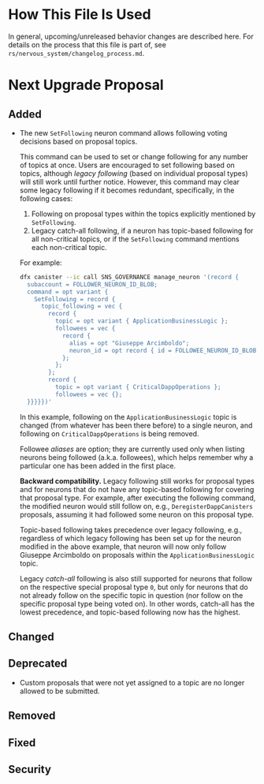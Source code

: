 # How This File Is Used

In general, upcoming/unreleased behavior changes are described here. For details
on the process that this file is part of, see
`rs/nervous_system/changelog_process.md`.


# Next Upgrade Proposal

## Added

* The new `SetFollowing` neuron command allows following voting decisions based on proposal topics.

    This command can be used to set or change following for any number of topics at once. Users
    are encouraged to set following based on topics, although _legacy following_ (based on
    individual proposal types) will still work until further notice. However, this command may clear
    some legacy following if it becomes redundant, specifically, in the following cases:

    1. Following on proposal types within the topics explicitly mentioned by `SetFollowing`.
    2. Legacy catch-all following, if a neuron has topic-based following for all non-critical
       topics, or if the `SetFollowing` command mentions each non-critical topic.

    For example:

    ```bash
    dfx canister --ic call SNS_GOVERNANCE manage_neuron '(record {
      subaccount = FOLLOWER_NEURON_ID_BLOB;
      command = opt variant {
        SetFollowing = record {
          topic_following = vec {
            record {
              topic = opt variant { ApplicationBusinessLogic };
              followees = vec {
                record {
                  alias = opt "Giuseppe Arcimboldo";
                  neuron_id = opt record { id = FOLLOWEE_NEURON_ID_BLOB };
                };
              };
            };
            record {
              topic = opt variant { CriticalDappOperations };
              followees = vec {};
      }}}}})'
    ```

    In this example, following on the `ApplicationBusinessLogic` topic is changed (from whatever has
    been there before) to a single neuron, and following on `CriticalDappOperations` is being
    removed.

    Followee _aliases_ are option; they are currently used only when listing neurons being followed
    (a.k.a. followees), which helps remember why a particular one has been added in the first place.

    **Backward compatibility.**
    Legacy following still works for proposal types and for neurons that do not have any topic-based
    following for covering that proposal type. For example, after executing the following command,
    the modified neuron would still follow on, e.g., `DeregisterDappCanisters` proposals, assuming
    it had followed some neuron on this proposal type.

    Topic-based following takes precedence over legacy following, e.g., regardless of which
    legacy following has been set up for the neuron modified in the above example, that neuron will
    now only follow Giuseppe Arcimboldo on proposals within the `ApplicationBusinessLogic` topic.

    Legacy _catch-all_ following is also still supported for neurons that follow on the respective
    special proposal type `0`, but only for neurons that do not already follow on the specific topic
    in question (nor follow on the specific proposal type being voted on). In other words, catch-all
    has the lowest precedence, and topic-based following now has the highest.

## Changed

## Deprecated

* Custom proposals that were not yet assigned to a topic are no longer allowed to be submitted.

## Removed

## Fixed

## Security

